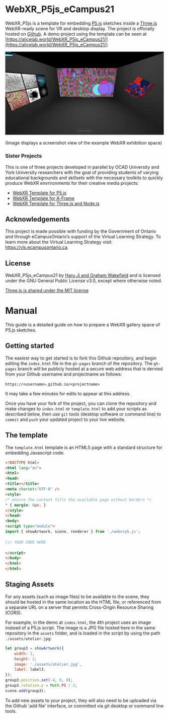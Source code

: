 # WebXR_P5js_eCampus21

WebXR_P5js is a template for embedding [P5.js](https://p5js.org/) sketches inside a [Three.js](https://threejs.org/) WebXR-ready scene for VR and desktop display. The project is officially hosted on [Github](https://github.com/worldmaking/WebXR_P5js_eCampus21). A demo project using the template can be seen at [https://alicelab.world/WebXR_P5js_eCampus21/](https://alicelab.world/WebXR_P5js_eCampus21/)  

  ![demo gallery](./assets/webxr04.jpg)

(Image displays a screenshot view of the example WebXR exhibition space)

### Sister Projects

This is one of three projects developed in parallel by OCAD University and York University researchers with the goal of providing students of varying educational backgrounds and skillsets with the necessary toolkits to quickly produce WebXR envrironments for their creative media projects:

- [WebXR Template for P5.js](https://github.com/worldmaking/WebXR_P5js_eCampus21)
- [WebXR Template for A-Frame](https://github.com/ocadwebxr/ocadu-open-webxr)
- [WebXR Template for Three.js and Node.js](https://github.com/worldmaking/WebXRNodeLab_eCampus21)

## Acknowledgements

This project is made possible with funding by the Government of Ontario and through eCampusOntario’s support of the Virtual Learning Strategy. To learn more about the Virtual Learning Strategy visit: https://vls.ecampusontario.ca.

## License

WebXR_P5js_eCampus21 by [Haru Ji and Graham Wakefield](https://artificialnature.net) and is licensed under the GNU General Public License v3.0, except where otherwise noted.

[Three.js is shared under the MIT license](https://github.com/mrdoob/three.js/blob/dev/LICENSE)

# Manual

This guide is a detailed guide on how to prepare a WebXR gallery space of P5.js sketches. 

## Getting started

The easiest way to get started is to fork this Github repository, and begin editing the `index.html` file in the `gh-pages` branch of the repository. The `gh-pages` branch will be publicly hosted at a secure web address that is dervied from your Github username and projectname as follows:

`https://<username>.github.io/<projectname>`

It may take a few minutes for edits to appear at this address. 

Once you have your fork of the project, you can clone the repository and make changes to `index.html` or `template.html` to add your scripts as described below, then use `git` tools (desktop software or command line) to `commit` and `push` your updated project to your live website. 

## The template

The `template.html` template is an HTML5 page with a standard structure for embedding Javascript code. 

```html
<!DOCTYPE html>
<html lang="en">
<html>
<head>
<title></title>
<meta charset="UTF-8" />
<style>
/* ensure the content fills the available page without borders */
* { margin: 0px; }
</style>
</head>
<body>
<script type="module">
import { showArtwork, scene, renderer } from './webxrp5.js';

/// YOUR CODE HERE

</script>
</body>
</html>
</html>
```

## Staging Assets

For any assets (such as image files) to be available to the scene, they should be hosted in the same location as the HTML file, or referenced from a separate URL on a server that permits Cross-Origin Resource Sharing (CORS).

For example, in the demo at `index.html`, the 4th project uses an image instead of a P5.js script. The image is a JPG file hosted here in the same repository in the `assets` folder, and is loaded in the script by using the path `./assets/atelier.jpg`:

```javascript
let group3 = showArtwork({
	width: 3,
	height: 2,
	image: './assets/atelier.jpg',
	label: label3,
});
group3.position.set(-4, 0, 0);
group3.rotation.y = Math.PI / 2;
scene.add(group3);
```

To add new assets to your project, they will also need to be uploaded via the Github 'add file' interface, or committed via git desktop or command line tools.
